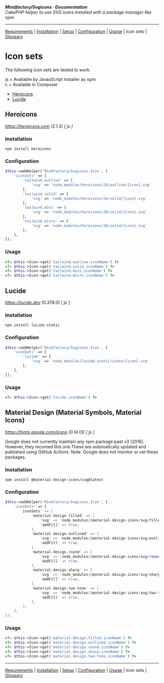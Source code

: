 **_Mindfactory/Svgicons · Documentation_**  
_CakePHP helper to use SVG icons installed with a package manager like npm_

---

[Requirements](req.md) | [Installation](install.md) | [Setup](setup.md) | [Configuration](config.md) | [Usage](use.md) | Icon sets | [Glossary](glos.md)

# Icon sets

The following icon sets are tested to work.

js = Available by JavasScript installer as npm  
c = Available in Composer

- [Heroicons](#heroicons)
- [Lucide](#lucide)

## Heroicons

*https://heroicons.com (2.1.3) [ js ]*

### Installation

```shell
npm install heroicons
```

### Configuration

```php
$this->addHelper('Mindfactory/Svgicons.Icon', [
    'iconSets' => [
        'tailwind.outline' => [
            'svg' => 'node_modules/heroicons/24/outline/{icon}.svg'
        ],
        'tailwind.solid' => [
            'svg' => 'node_modules/heroicons/24/solid/{icon}.svg'
        ],
        'tailwind.mini' => [
            'svg' => 'node_modules/heroicons/20/solid/{icon}.svg'
        ],
        'tailwind.micro' => [
            'svg' => 'node_modules/heroicons/16/solid/{icon}.svg'
        ],
    ],
]);
```

### Usage

```php
<?= $this->Icon->get('tailwind.outline.iconName') ?>
<?= $this->Icon->get('tailwind.solid.iconName') ?>
<?= $this->Icon->get('tailwind.mini.iconName') ?>
<?= $this->Icon->get('tailwind.micro.iconName') ?>
```

## Lucide

*https://lucide.dev (0.378.0) [ js ]*

### Installation

```shell
npm install lucide-static
```

### Configuration

```php
$this->addHelper('Mindfactory/Svgicons.Icon', [
    'iconSets' => [
        'lucide' => [
            'svg' => 'node_modules/lucide-static/icons/{icon}.svg'
        ],
    ],
]);
```

### Usage

```php
<?= $this->Icon->get('lucide.iconName') ?>
```

## Material Design (Material Symbols, Material Icons)

*https://fonts.google.com/icons (0.14.13) [ js ]*

Google does not currently maintain any npm package past v3 (2016). However, they recomed this one.These are automatically updated and published using GitHub Actions. Note: Google does not monitor or vet these packages.

### Installation

```shell
npm install @material-design-icons/svg@latest
```

### Configuration

```php
$this->addHelper('Mindfactory/Svgicons.Icon', [
    'iconSets' => [
        iconSets' => [
            'material-design.filled' => [
                'svg' => 'node_modules/@material-design-icons/svg/filled/{icon}.svg',
                'addFill' => true,
            ],
            'material-design.outlined' => [
                'svg' => 'node_modules/@material-design-icons/svg/outlined/{icon}.svg',
                'addFill' => true,
            ],
            'material-design.round' => [
                'svg' => 'node_modules/@material-design-icons/svg/round/{icon}.svg',
                'addFill' => true,
            ],
            'material-design.sharp' => [
                'svg' => 'node_modules/@material-design-icons/svg/sharp/{icon}.svg',
                'addFill' => true,
            ],
            'material-design.two-tone' => [
                'svg' => 'node_modules/@material-design-icons/svg/two-tone/{icon}.svg',
                'addFill' => true,
            ],
        ],
    ],
]);
```

### Usage

```php
<?= $this->Icon->get('material-design.filled.iconName') ?>
<?= $this->Icon->get('material-design.outlined.iconName') ?>
<?= $this->Icon->get('material-design.round.iconName') ?>
<?= $this->Icon->get('material-design.sharp.iconName') ?>
<?= $this->Icon->get('material-design.two-tone.iconName') ?>
```

---

[Requirements](req.md) | [Installation](install.md) | [Setup](setup.md) | [Configuration](config.md) | [Usage](use.md) | Icon sets | [Glossary](glos.md)
